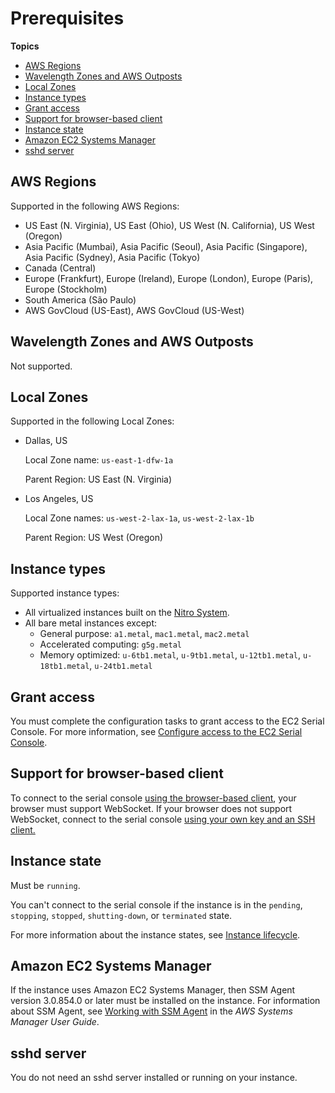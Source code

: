 # Prerequisites<a name="ec2-serial-console-prerequisites"></a>

**Topics**
+ [AWS Regions](#sc-prereqs-regions)
+ [Wavelength Zones and AWS Outposts](#sc-prereqs-wavelength-zones-outposts)
+ [Local Zones](#sc-prereqs-local-zones)
+ [Instance types](#sc-prereqs-instance-types)
+ [Grant access](#sc-prereqs-configure-ec2-serial-console)
+ [Support for browser\-based client](#sc-prereqs-for-browser-based-connection)
+ [Instance state](#sc-prereqs-instance-state)
+ [Amazon EC2 Systems Manager](#sc-prereqs-ssm)
+ [sshd server](#sc-prereqs-sshd-server)

## AWS Regions<a name="sc-prereqs-regions"></a>

Supported in the following AWS Regions:
+ US East \(N\. Virginia\), US East \(Ohio\), US West \(N\. California\), US West \(Oregon\)
+ Asia Pacific \(Mumbai\), Asia Pacific \(Seoul\), Asia Pacific \(Singapore\), Asia Pacific \(Sydney\), Asia Pacific \(Tokyo\)
+ Canada \(Central\)
+ Europe \(Frankfurt\), Europe \(Ireland\), Europe \(London\), Europe \(Paris\), Europe \(Stockholm\)
+ South America \(São Paulo\)
+ AWS GovCloud \(US\-East\), AWS GovCloud \(US\-West\)

## Wavelength Zones and AWS Outposts<a name="sc-prereqs-wavelength-zones-outposts"></a>

Not supported\.

## Local Zones<a name="sc-prereqs-local-zones"></a>

Supported in the following Local Zones:
+ Dallas, US

  Local Zone name: `us-east-1-dfw-1a`

  Parent Region: US East \(N\. Virginia\)
+ Los Angeles, US

  Local Zone names: `us-west-2-lax-1a`, `us-west-2-lax-1b`

  Parent Region: US West \(Oregon\)

## Instance types<a name="sc-prereqs-instance-types"></a>

Supported instance types:
+ All virtualized instances built on the [Nitro System](instance-types.md#nitro-instance-types)\.
+ All bare metal instances except:
  + General purpose: `a1.metal`, `mac1.metal`, `mac2.metal`
  + Accelerated computing: `g5g.metal`
  + Memory optimized: `u-6tb1.metal`, `u-9tb1.metal`, `u-12tb1.metal`, `u-18tb1.metal`, `u-24tb1.metal`

## Grant access<a name="sc-prereqs-configure-ec2-serial-console"></a>

You must complete the configuration tasks to grant access to the EC2 Serial Console\. For more information, see [Configure access to the EC2 Serial Console](configure-access-to-serial-console.md)\.

## Support for browser\-based client<a name="sc-prereqs-for-browser-based-connection"></a>

To connect to the serial console [using the browser\-based client](connect-to-serial-console.md#sc-connect-browser-based-client), your browser must support WebSocket\. If your browser does not support WebSocket, connect to the serial console [using your own key and an SSH client\.](connect-to-serial-console.md#sc-connect-SSH)

## Instance state<a name="sc-prereqs-instance-state"></a>

Must be `running`\.

You can't connect to the serial console if the instance is in the `pending`, `stopping`, `stopped`, `shutting-down`, or `terminated` state\.

For more information about the instance states, see [Instance lifecycle](ec2-instance-lifecycle.md)\.

## Amazon EC2 Systems Manager<a name="sc-prereqs-ssm"></a>

If the instance uses Amazon EC2 Systems Manager, then SSM Agent version 3\.0\.854\.0 or later must be installed on the instance\. For information about SSM Agent, see [Working with SSM Agent](https://docs.aws.amazon.com/systems-manager/latest/userguide/ssm-agent.html) in the *AWS Systems Manager User Guide*\.

## sshd server<a name="sc-prereqs-sshd-server"></a>

You do not need an sshd server installed or running on your instance\.